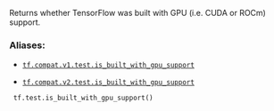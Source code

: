 Returns whether TensorFlow was built with GPU (i.e. CUDA or ROCm) support.



### Aliases:

- [ `tf.compat.v1.test.is_built_with_gpu_support` ](/api_docs/python/tf/test/is_built_with_gpu_support)

- [ `tf.compat.v2.test.is_built_with_gpu_support` ](/api_docs/python/tf/test/is_built_with_gpu_support)



```
 tf.test.is_built_with_gpu_support()
 
```

